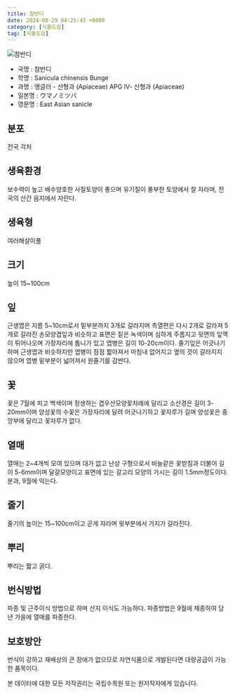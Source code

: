 ```yaml
---
title: 참반디
date: 2024-08-29 04:25:43 +0800
category: [식물도감]
tag: [식물도감]
---
```




![참반디](/fileUpload/plants/basic/Umbelliferae/Sanicula/8256/8256_20160802171750760files_th2.jpg)
- 국명 : 참반디
- 학명 : Sanicula chinensis Bunge
- 과명 : 앵글러 - 산형과 (Apiaceae) APG Ⅳ- 산형과 (Apiaceae)
- 일본명 : ウマノミツバ
- 영문명 : East Asian sanicle


## 분포
전국 각처
## 생육환경
보수력이 높고 배수양호한 사질토양이 좋으며 유기질이 풍부한 토양에서 잘 자라며, 전국의 산간 음지에서 자란다.
## 생육형
여러해살이풀
## 크기
높이 15~100cm
## 잎
근생엽은 지름 5~10cm로서 밑부분까지 3개로 갈라지며 측열편은 다시 2개로 갈라져 5개로 갈라진 손모양겹잎과 비슷하고 표면은 짙은 녹색이며 심하게 주름지고 뒷면의 잎맥이 튀어나오며 가장자리에 톱니가 있고 엽병은 길이 10-20cm이다. 줄기잎은 어긋나기하며 근생엽과 비슷하지만 엽병이 점점 짧아져서 마침내 없어지고 옆의 것이 갈라지지 않으며 엽병 밑부분이 넓어져서 원줄기를 감싼다.
## 꽃
꽃은 7월에 피고 백색이며 정생하는 겹우산모양꽃차례에 달리고 소산경은 길이 3-20mm이며 양성꽃의 수꽃은 가장자리에 달려 어긋나기하고 꽃자루가 길며 양성꽃은 중앙부에 달리고 꽃자루가 없다.
## 열매
열매는 2~4개씩 모여 있으며 대가 없고 난상 구형으로서 바늘같은 꽃받침과 더불어 길이 5-6mm이며 달걀모양이고 표면에 있는 갈고리 모양의 가시는 길이 1.5mm정도이다. 분과, 9월에 익는다.
## 줄기
줄기의 높이는 15~100cm이고 곧게 자라며 윗부분에서 가지가 갈라진다.
## 뿌리
뿌리는 짧고 굵다.
## 번식방법
파종 및 근주이식 방법으로 하며 산지 이식도 가능하다. 파종방법은 9월에 채종하여 당년 가을에 열매를 파종한다.
## 보호방안
번식이 강하고 재배상의 큰 장애가 없으므로 자연식품으로 개발된다면 대량공급이 가능한 품목이다.






본 데이터에 대한 모든 저작권리는 국립수목원 또는 원저작자에게 있습니다.
